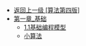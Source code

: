 - [返回上一级 [算法第四版]](笔记/算法/算法第四版/)
- [第一章_基础](笔记/算法/算法第四版/第一章_基础/)
  - [1.1基础编程模型](笔记/算法/算法第四版/第一章_基础/1.1基础编程模型.md)
  - [小算法](笔记/算法/算法第四版/第一章_基础/小算法.md)
